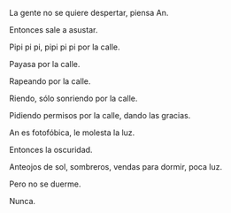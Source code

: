 La gente no se quiere despertar, piensa An.

Entonces sale a asustar.

Pipi pi pi, pipi pi pi por la calle.

Payasa por la calle.

Rapeando por la calle.

Riendo, sólo sonriendo por la calle.

Pidiendo permisos por la calle,
dando las gracias.

An es fotofóbica,
le molesta la luz.

Entonces la oscuridad.

Anteojos de sol, sombreros,
vendas para dormir, poca luz.

Pero no se duerme.

Nunca.
